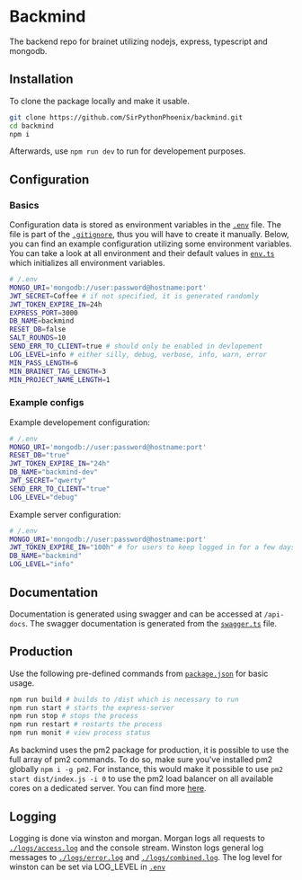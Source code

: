 # Backmind

The backend repo for brainet utilizing nodejs, express, typescript and mongodb.

## Installation

To clone the package locally and make it usable.

```bash
git clone https://github.com/SirPythonPhoenix/backmind.git
cd backmind
npm i
```

Afterwards, use `npm run dev` to run for developement purposes.

## Configuration

### Basics

Configuration data is stored as environment variables in the [`.env`](/.env) file.
The file is part of the [`.gitignore`](/.gitignore), thus you will have to create it manually.
Below, you can find an example configuration utilizing some environment variables. You can take a look at all environment and their default values in [`env.ts`](/src/env.ts) which initializes all environment variables. 

```bash
# /.env
MONGO_URI='mongodb://user:password@hostname:port'
JWT_SECRET=Coffee # if not specified, it is generated randomly
JWT_TOKEN_EXPIRE_IN=24h
EXPRESS_PORT=3000
DB_NAME=backmind
RESET_DB=false
SALT_ROUNDS=10
SEND_ERR_TO_CLIENT=true # should only be enabled in devlopement
LOG_LEVEL=info # either silly, debug, verbose, info, warn, error
MIN_PASS_LENGTH=6
MIN_BRAINET_TAG_LENGTH=3
MIN_PROJECT_NAME_LENGTH=1
```

### Example configs

Example developement configuration:

```bash
# /.env
MONGO_URI='mongodb://user:password@hostname:port'
RESET_DB="true"
JWT_TOKEN_EXPIRE_IN="24h"
DB_NAME="backmind-dev"
JWT_SECRET="qwerty"
SEND_ERR_TO_CLIENT="true"
LOG_LEVEL="debug"
```

Example server configuration:

```bash
# /.env
MONGO_URI='mongodb://user:password@hostname:port'
JWT_TOKEN_EXPIRE_IN="100h" # for users to keep logged in for a few days via cookies
DB_NAME="backmind"
LOG_LEVEL="info"
```

## Documentation

Documentation is generated using swagger and can be accessed at `/api-docs`.
The swagger documentation is generated from the [`swagger.ts`](/src/swagger.ts) file. 

## Production

Use the following pre-defined commands from [`package.json`](/package.json) for basic usage.

```bash
npm run build # builds to /dist which is necessary to run
npm run start # starts the express-server
npm run stop # stops the process
npm run restart # restarts the process
npm run monit # view process status
```

As backmind uses the pm2 package for production, it is possible to use the full array of pm2 commands. To do so, make sure you've installed pm2 globally `npm i -g pm2`. For instance, this would make it possible to use `pm2 start dist/index.js -i 0` to use the pm2 load balancer on all available cores on a dedicated server. You can find more [here](https://github.com/Unitech/pm2).

## Logging

Logging is done via winston and morgan.
Morgan logs all requests to [`./logs/access.log`](./logs/access.log) and the console stream.
Winston logs general log messages to [`./logs/error.log`](./logs/error.log) and [`./logs/combined.log`](./logs/combined.log).
The log level for winston can be set via LOG_LEVEL in [`.env`](.env)
